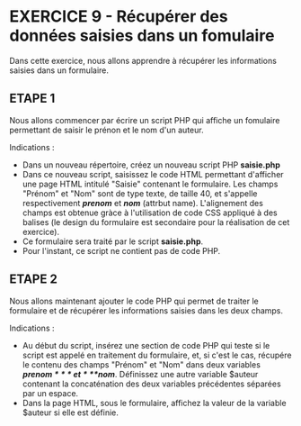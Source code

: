 #   EXERCICE 9 - Récupérer des données saisies dans un fomulaire  #

Dans cette exercice, nous allons apprendre à récupérer les informations saisies dans un formulaire.

## ETAPE 1

Nous allons commencer par écrire un script PHP qui affiche un fomulaire permettant de saisir le prénon et le nom d'un auteur.

Indications : 
  - Dans un nouveau répertoire, créez un nouveau script PHP **saisie.php**
  - Dans ce nouveau script, saisissez le code HTML permettant d'afficher une page HTML intitulé "Saisie" contenant le formulaire. Les champs "Prénom" et "Nom" sont de type texte, de taille 40, et s'appelle respectivement ***prenom*** et ***nom*** (attrbut name). L'alignement des champs est obtenue gràce à l'utilisation de code CSS appliqué à des balises <label> (le design du formulaire est secondaire pour la réalisation de cet exercice). 
  - Ce formulaire sera traité par le script **saisie.php**. 
  - Pour l'instant, ce script ne contient pas de code PHP.

    
## ETAPE 2

Nous allons maintenant ajouter le code PHP qui permet de traiter le formulaire et de récupérer les informations saisies dans les deux champs.

Indications : 
  - Au début du script, insérez une section de code PHP qui teste si le script est appelé en traitement du formulaire, et, si c'est le cas, récupére le contenu des champs "Prénom" et "Nom" dans deux  variables ***$prenom*** et ***$nom***. Définissez une autre  variable $auteur contenant la concaténation des deux variables précédentes séparées par un espace.
  - Dans la page HTML, sous le formulaire, affichez la valeur de la variable $auteur si elle est définie.
